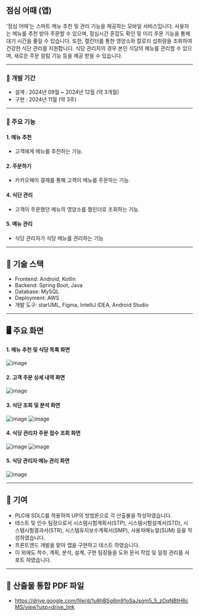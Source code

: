 ## 점심 어때 (앱)


'점심 어때'는 스마트 메뉴 추천 및 관리 기능을 제공하는 모바일 서비스입니다. 사용자는 메뉴를 추천 받아 주문할 수 있으며, 점심시간 혼잡도 확인 및 미리 주문 기능을 통해 대기 시간을 줄일 수 있습니다. 또한, 캘린터를 통한 영양소와 칼로리 섭취량을 조회하여 건강한 식단 관리를 지원합니다. 식당 관리자의 경우 본인 식당의 메뉴를 관리할 수 있으며, 새로운 주문 알림 기능 등을 제공 받을 수 있습니다.

---

### 📅 개발 기간
- 설계 : 2024년 09월 ~ 2024년 12월 (약 3개월)
- 구현 : 2024년 11월 (약 3주)

---

### 📌 주요 기능

#### 1. 메뉴 추천
   -  고객에게 메뉴를 추천하는 기능.


#### 2. 주문하기
   - 카카오페이 결제를 통해 고객이 메뉴를 주문하는 기능.


#### 4. 식단 관리
   - 고객이 주문했던 메뉴의 영양소를 캘린더로 조회하는 기능.

    
#### 5. 메뉴 관리
  - 식당 관리자가 식당 메뉴를 관리하는 기능

---

## 🔧 기술 스택
- Frontend: Android, Kotlin
- Backend: Spring Boot, Java
- Database: MySQL
- Deployment: AWS
- 개발 도구: starUML, Figma, IntelliJ IDEA, Android Studio

---

## 🖥️ 주요 화면

#### 1. 메뉴 추천 및 식당 목록 화면
![image](https://github.com/user-attachments/assets/e9983732-f321-4ebe-b89d-be8bd599a761)

#### 2. 고객 주문 상세 내역 화면
![image](https://github.com/user-attachments/assets/3b0dd28c-22a2-4ade-94b1-6873e8f42ed3)

#### 3. 식단 조회 및 분석 화면
![image](https://github.com/user-attachments/assets/ae98e393-6ae2-4e51-9d18-e58e0575c227)
![image](https://github.com/user-attachments/assets/ea7bf079-1e5d-49ed-8fdf-873877d5e83e)

#### 4. 식당 관리자 주문 접수 조회 화면
![image](https://github.com/user-attachments/assets/053ff61e-e84e-41c0-a0ea-0de9506c55e0)
![image](https://github.com/user-attachments/assets/a92b1480-a6f1-4f94-a335-d9defb2b53c2)

#### 5. 식당 관리자 메뉴 관리 화면
![image](https://github.com/user-attachments/assets/73221720-a421-46f7-870f-60b3f7dc021f)

  
---

## 🤝 기여
- PLC에 SDLC를 적용하여 UP의 방법론으로 각 산출물을 작성하였습니다.
- 테스트 및 인수 팀장으로서 시스템시험계획서(STP), 시스템시험설계서(STD), 시스템시험결과서(STR), 시스템유지보수계획서(SMP), 사용자매뉴얼(SUM) 등을 작성하였습니다.
- 프론트엔드 개발을 맡아 앱을 구현하고 테스트 하였습니다.
- 이 외에도 착수, 계획, 분석, 설계, 구현 팀장들을 도와 문서 작업 및 일정 관리를 서포트 하였습니다.

---

## 🎉 산출물 통합 PDF 파일
- https://drive.google.com/file/d/1u8hBSg6m91oSaJsgm5_5_zOqNBtH6cMS/view?usp=drive_link
